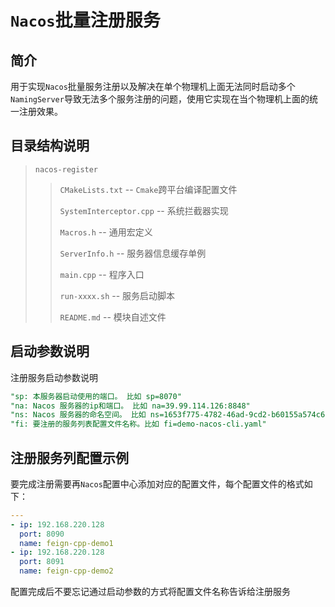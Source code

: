 # `Nacos`批量注册服务

## 简介
用于实现`Nacos`批量服务注册以及解决在单个物理机上面无法同时启动多个`NamingServer`导致无法多个服务注册的问题，使用它实现在当个物理机上面的统一注册效果。

## 目录结构说明
> `nacos-register`
>
> > `CMakeLists.txt` -- `Cmake`跨平台编译配置文件
> >
> > `SystemInterceptor.cpp` -- 系统拦截器实现
> >
> > `Macros.h` -- 通用宏定义
> >
> > `ServerInfo.h` -- 服务器信息缓存单例
> >
> > `main.cpp` -- 程序入口
> >
> > `run-xxxx.sh` -- 服务启动脚本
> >
> > `README.md` -- 模块自述文件

## 启动参数说明

注册服务启动参数说明

```sql
"sp: 本服务器启动使用的端口。 比如 sp=8070"
"na: Nacos 服务器的ip和端口。 比如 na=39.99.114.126:8848"
"ns: Nacos 服务器的命名空间。 比如 ns=1653f775-4782-46ad-9cd2-b60155a574c6"
"fi: 要注册的服务列表配置文件名称。比如 fi=demo-nacos-cli.yaml"
```

## 注册服务列配置示例

要完成注册需要再`Nacos`配置中心添加对应的配置文件，每个配置文件的格式如下：

```yaml
---
- ip: 192.168.220.128
  port: 8090 
  name: feign-cpp-demo1
- ip: 192.168.220.128 
  port: 8091
  name: feign-cpp-demo2
```

配置完成后不要忘记通过启动参数的方式将配置文件名称告诉给注册服务

